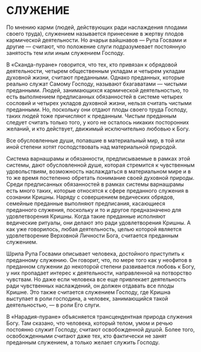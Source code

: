 # СЛУЖЕНИЕ

По мнению карми (людей, действующих ради наслаждения плодами своего труда), служением называется принесение в жертву плодов кармической деятельности. Но ачарьи вайшнавов — Рупа Госвами и другие — считают, что положение слуги подразумевает постоянную занятость тем или иным служением Господу.

В «Сканда-пуране» говорится, что тех, кто привязан к обрядовой деятельности, четырем общественным укладам и четырем укладам духовной жизни, считают преданными. Однако преданных, которые реально служат Самому Господу, называют бхагаватами — чистыми преданными. Людей, занимающихся кармической деятельностью, то есть выполнением предписанных обязанностей в системе четырех сословий и четырех укладов духовной жизни, нельзя считать чистыми преданными. Но, поскольку они отдают плоды своего труда Господу, таких людей тоже причисляют к преданным. Чистым преданным следует считать только того, у кого не осталось никаких посторонних желаний, и кто действует, движимый исключительно любовью к Богу.

Все обусловленные души, попавшие в материальный мир, в той или иной степени хотят господствовать над материальной природой.

Система варнашрамы и обязанности, предписываемые в рамках этой системы, дают обусловленной душе, которая стремится к чувственным удовольствиям, возможность наслаждаться в материальном мире и в то же время постепенно обретать понимание своей духовной природы. Среди предписанных обязанностей в рамках системы варнашрамы есть много таких, которые относятся к сфере преданного служения в сознании Кришны. Наряду с совершением ведических обрядов, семейные преданные выполняют предписания, касающиеся преданного служения, поскольку и то и другое предназначено для удовлетворения Кришны. Когда такие преданные исполняют ведические ритуалы, они делают это ради удовлетворения Кришны. А как уже говорилось, любая деятельность, целью которой является удовлетворение Верховной Личности Бога, считается преданным служением.

Шрила Рупа Госвами описывает человека, достойного приступить к преданному служению. Он говорит, что, по мере того как у неофитов в преданном служении до некоторой степени развивается любовь к Богу, у них пропадает интерес к деятельности, направленной на потворство чувствам. Но даже если человека все еще привлекает деятельность ради чувственных наслаждений, он должен отдавать все плоды Кришне. Это также считается служением Господу, где Кришна выступает в роли господина, а человек, занимающийся такой деятельностью, — в роли Его слуги.

В «Нарадия-пуране» объясняется трансцендентная природа служения Богу. Там сказано, что человека, который телом, умом и речью постоянно служит Господу, считают освобожденной душой. Более того, освобожденными считают даже тех, кто фактически не занят преданным служением, а только желает служить Господу.
